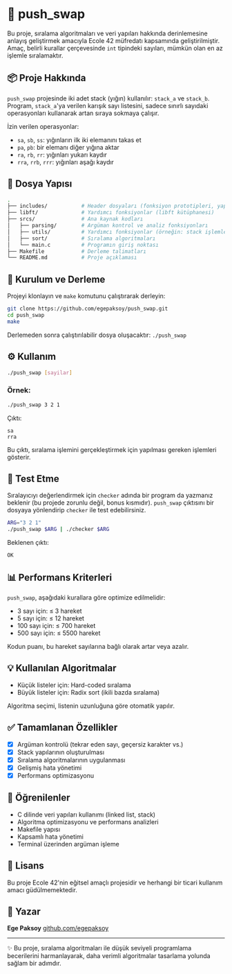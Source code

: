 # 🧠 push_swap

Bu proje, sıralama algoritmaları ve veri yapıları hakkında derinlemesine anlayış geliştirmek amacıyla Ecole 42 müfredatı kapsamında geliştirilmiştir. Amaç, belirli kurallar çerçevesinde `int` tipindeki sayıları, mümkün olan en az işlemle sıralamaktır.

## 📦 Proje Hakkında

`push_swap` projesinde iki adet stack (yığın) kullanılır: `stack_a` ve `stack_b`. Program, `stack_a`'ya verilen karışık sayı listesini, sadece sınırlı sayıdaki operasyonları kullanarak artan sıraya sokmaya çalışır.

İzin verilen operasyonlar:

- `sa`, `sb`, `ss`: yığınların ilk iki elemanını takas et
- `pa`, `pb`: bir elemanı diğer yığına aktar
- `ra`, `rb`, `rr`: yığınları yukarı kaydır
- `rra`, `rrb`, `rrr`: yığınları aşağı kaydır

## 📂 Dosya Yapısı

```bash
.
├── includes/           # Header dosyaları (fonksiyon prototipleri, yapı tanımları)
├── libft/              # Yardımcı fonksiyonlar (libft kütüphanesi)
├── srcs/               # Ana kaynak kodları
│   ├── parsing/        # Argüman kontrol ve analiz fonksiyonları
│   ├── utils/          # Yardımcı fonksiyonlar (örneğin: stack işlemleri)
│   ├── sort/           # Sıralama algoritmaları
│   └── main.c          # Programın giriş noktası
├── Makefile            # Derleme talimatları
└── README.md           # Proje açıklaması
````

## 🚀 Kurulum ve Derleme

Projeyi klonlayın ve `make` komutunu çalıştırarak derleyin:

```bash
git clone https://github.com/egepaksoy/push_swap.git
cd push_swap
make
```

Derlemeden sonra çalıştırılabilir dosya oluşacaktır: `./push_swap`

## ⚙️ Kullanım

```bash
./push_swap [sayilar]
```

### Örnek:

```bash
./push_swap 3 2 1
```

Çıktı:

```
sa
rra
```

Bu çıktı, sıralama işlemini gerçekleştirmek için yapılması gereken işlemleri gösterir.

## 🧪 Test Etme

Sıralayıcıyı değerlendirmek için `checker` adında bir program da yazmanız beklenir (bu projede zorunlu değil, bonus kısmıdır). `push_swap` çıktısını bir dosyaya yönlendirip `checker` ile test edebilirsiniz.

```bash
ARG="3 2 1"
./push_swap $ARG | ./checker $ARG
```

Beklenen çıktı:

```
OK
```

## 📊 Performans Kriterleri

`push_swap`, aşağıdaki kurallara göre optimize edilmelidir:

* 3 sayı için: ≤ 3 hareket
* 5 sayı için: ≤ 12 hareket
* 100 sayı için: ≤ 700 hareket
* 500 sayı için: ≤ 5500 hareket

Kodun puanı, bu hareket sayılarına bağlı olarak artar veya azalır.

## 💡 Kullanılan Algoritmalar

* Küçük listeler için: Hard-coded sıralama
* Büyük listeler için: Radix sort (ikili bazda sıralama)

Algoritma seçimi, listenin uzunluğuna göre otomatik yapılır.

## ✅ Tamamlanan Özellikler

* [x] Argüman kontrolü (tekrar eden sayı, geçersiz karakter vs.)
* [x] Stack yapılarının oluşturulması
* [x] Sıralama algoritmalarının uygulanması
* [x] Gelişmiş hata yönetimi
* [x] Performans optimizasyonu

## 🧠 Öğrenilenler

* C dilinde veri yapıları kullanımı (linked list, stack)
* Algoritma optimizasyonu ve performans analizleri
* Makefile yapısı
* Kapsamlı hata yönetimi
* Terminal üzerinden argüman işleme

## 📜 Lisans

Bu proje Ecole 42'nin eğitsel amaçlı projesidir ve herhangi bir ticari kullanım amacı güdülmemektedir.

## 👤 Yazar

**Ege Paksoy**
[github.com/egepaksoy](https://github.com/egepaksoy)

---

✨ Bu proje, sıralama algoritmaları ile düşük seviyeli programlama becerilerini harmanlayarak, daha verimli algoritmalar tasarlama yolunda sağlam bir adımdır.
